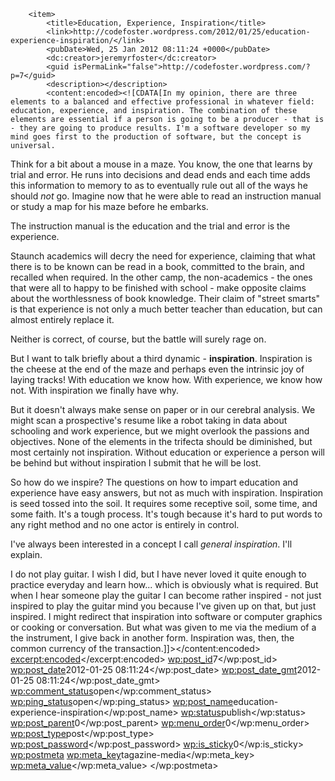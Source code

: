         <item>
            <title>Education, Experience, Inspiration</title>
            <link>http://codefoster.wordpress.com/2012/01/25/education-experience-inspiration/</link>
            <pubDate>Wed, 25 Jan 2012 08:11:24 +0000</pubDate>
            <dc:creator>jeremyrfoster</dc:creator>
            <guid isPermaLink="false">http://codefoster.wordpress.com/?p=7</guid>
            <description></description>
            <content:encoded><![CDATA[In my opinion, there are three elements to a balanced and effective professional in whatever field: education, experience, and inspiration. The combination of these elements are essential if a person is going to be a producer - that is - they are going to produce results. I'm a software developer so my mind goes first to the production of software, but the concept is universal.

Think for a bit about a mouse in a maze. You know, the one that learns by trial and error. He runs into decisions and dead ends and each time adds this information to memory to as to eventually rule out all of the ways he should <em>not</em> go. Imagine now that he were able to read an instruction manual or study a map for his maze before he embarks.

The instruction manual is the education and the trial and error is the experience.

Staunch academics will decry the need for experience, claiming that what there is to be known can be read in a book, committed to the brain, and recalled when required. In the other camp, the non-academics - the ones that were all to happy to be finished with school - make opposite claims about the worthlessness of book knowledge. Their claim of "street smarts" is that experience is not only a much better teacher than education, but can almost entirely replace it.

Neither is correct, of course, but the battle will surely rage on.

But I want to talk briefly about a third dynamic - <strong>inspiration</strong>. Inspiration is the cheese at the end of the maze and perhaps even the intrinsic joy of laying tracks! With education we know how. With experience, we know how not. With inspiration we finally have why.

But it doesn't always make sense on paper or in our cerebral analysis. We might scan a prospective's resume like a robot taking in data about schooling and work experience, but we might overlook the passions and objectives. None of the elements in the trifecta should be diminished, but most certainly not inspiration. Without education or experience a person will be behind but without inspiration I submit that he will be lost.

So how do we inspire? The questions on how to impart education and experience have easy answers, but not as much with inspiration. Inspiration is seed tossed into the soil. It requires some receptive soil, some time, and some faith. It's a tough process. It's tough because it's hard to put words to any right method and no one actor is entirely in control.

I've always been interested in a concept I call <em>general inspiration</em>. I'll explain.

I do not play guitar. I wish I did, but I have never loved it quite enough to practice everyday and learn how... which is obviously what is required. But when I hear someone play the guitar I can become rather inspired - not just inspired to play the guitar mind you because I've given up on that, but just inspired. I might redirect that inspiration into software or computer graphics or cooking or conversation. But what was given to me via the medium of a the instrument, I give back in another form. Inspiration was, then, the common currency of the transaction.]]></content:encoded>
            <excerpt:encoded><![CDATA[]]></excerpt:encoded>
            <wp:post_id>7</wp:post_id>
            <wp:post_date>2012-01-25 08:11:24</wp:post_date>
            <wp:post_date_gmt>2012-01-25 08:11:24</wp:post_date_gmt>
            <wp:comment_status>open</wp:comment_status>
            <wp:ping_status>open</wp:ping_status>
            <wp:post_name>education-experience-inspiration</wp:post_name>
            <wp:status>publish</wp:status>
            <wp:post_parent>0</wp:post_parent>
            <wp:menu_order>0</wp:menu_order>
            <wp:post_type>post</wp:post_type>
            <wp:post_password></wp:post_password>
            <wp:is_sticky>0</wp:is_sticky>
            <category domain="category" nicename="development-philosophy"><![CDATA[Development Philosophy]]></category>
            <category domain="post_tag" nicename="education"><![CDATA[education]]></category>
            <category domain="post_tag" nicename="experience"><![CDATA[experience]]></category>
            <category domain="post_tag" nicename="inspiration"><![CDATA[inspiration]]></category>
            <wp:postmeta>
                <wp:meta_key>tagazine-media</wp:meta_key>
                <wp:meta_value><![CDATA[a:7:{s:7:"primary";s:0:"";s:6:"images";a:0:{}s:6:"videos";a:0:{}s:11:"image_count";s:1:"0";s:6:"author";s:8:"27908241";s:7:"blog_id";s:8:"31972054";s:9:"mod_stamp";s:19:"2012-01-25 08:46:27";}]]></wp:meta_value>
            </wp:postmeta>
        </item>
